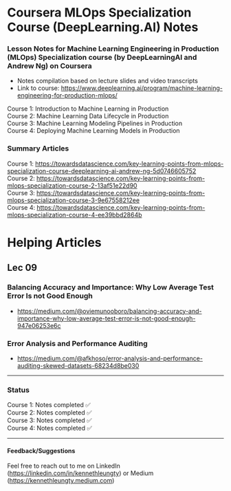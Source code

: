 # Coursera MLOps Specialization Course (DeepLearning.AI) Notes

### Lesson Notes for Machine Learning Engineering in Production (MLOps) Specialization course (by DeepLearningAI and Andrew Ng) on Coursera

- Notes compilation based on lecture slides and video transcripts
- Link to course: https://www.deeplearning.ai/program/machine-learning-engineering-for-production-mlops/

Course 1: Introduction to Machine Learning in Production  
Course 2: Machine Learning Data Lifecycle in Production  
Course 3: Machine Learning Modeling Pipelines in Production  
Course 4: Deploying Machine Learning Models in Production  

### Summary Articles
Course 1: https://towardsdatascience.com/key-learning-points-from-mlops-specialization-course-deeplearning-ai-andrew-ng-5d0746605752    
Course 2: https://towardsdatascience.com/key-learning-points-from-mlops-specialization-course-2-13af51e22d90  
Course 3: https://towardsdatascience.com/key-learning-points-from-mlops-specialization-course-3-9e67558212ee  
Course 4: https://towardsdatascience.com/key-learning-points-from-mlops-specialization-course-4-ee39bbd2864b

# Helping Articles

## Lec 09
### Balancing Accuracy and Importance: Why Low Average Test Error Is not Good Enough
- https://medium.com/@oviemunooboro/balancing-accuracy-and-importance-why-low-average-test-error-is-not-good-enough-947e06253e6c

### Error Analysis and Performance Auditing
- https://medium.com/@afkhoso/error-analysis-and-performance-auditing-skewed-datasets-68234d8be030

___
### Status
Course 1: Notes completed ✅   
Course 2: Notes completed ✅  
Course 3: Notes completed ✅   
Course 4: Notes completed ✅  

___
#### Feedback/Suggestions
Feel free to reach out to me on LinkedIn (https://linkedin.com/in/kennethleungty) or Medium (https://kennethleungty.medium.com)
